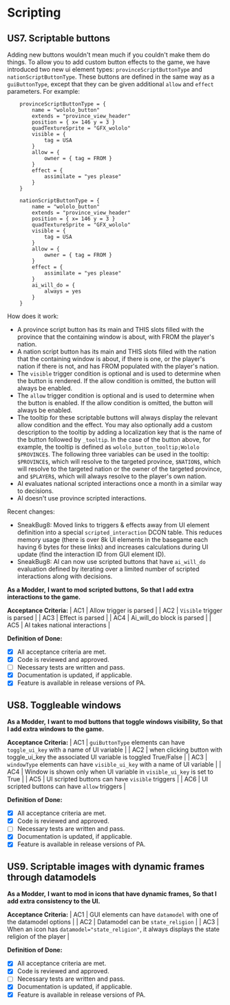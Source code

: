 # Scripting

## US7. Scriptable buttons

Adding new buttons wouldn't mean much if you couldn't make them do things. To allow you to add custom button effects to the game, we have introduced two new ui element types: `provinceScriptButtonType` and `nationScriptButtonType`. These buttons are defined in the same way as a `guiButtonType`, except that they can be given additional `allow` and `effect` parameters. For example:

```
	provinceScriptButtonType = {
		name = "wololo_button"
		extends = "province_view_header"
		position = { x= 146 y = 3 }
		quadTextureSprite = "GFX_wololo"
		visible = {
			tag = USA
		}
		allow = {
			owner = { tag = FROM }
		}
		effect = {
			assimilate = "yes please"
		}
	}

	nationScriptButtonType = {
		name = "wololo_button"
		extends = "province_view_header"
		position = { x= 146 y = 3 }
		quadTextureSprite = "GFX_wololo"
		visible = {
			tag = USA
		}
		allow = {
			owner = { tag = FROM }
		}
		effect = {
			assimilate = "yes please"
		}
		ai_will_do = {
			always = yes
		}
	}
```

How does it work:
- A province script button has its main and THIS slots filled with the province that the containing window is about, with FROM the player's nation.
- A nation script button has its main and THIS slots filled with the nation that the containing window is about, if there is one, or the player's nation if there is not, and has FROM populated with the player's nation.
- The `visible` trigger condition is optional and is used to determine when the button is rendered. If the allow condition is omitted, the button will always be enabled.
- The `allow` trigger condition is optional and is used to determine when the button is enabled. If the allow condition is omitted, the button will always be enabled.
- The tooltip for these scriptable buttons will always display the relevant allow condition and the effect. You may also optionally add a custom description to the tooltip by adding a localization key that is the name of the button followed by `_tooltip`. In the case of the button above, for example, the tooltip is defined as `wololo_button_tooltip;Wololo $PROVINCE$`. The following three variables can be used in the tooltip: `$PROVINCE$`, which will resolve to the targeted province, `$NATION$`, which will resolve to the targeted nation or the owner of the targeted province, and `$PLAYER$`, which will always resolve to the player's own nation.
- AI evaluates national scripted interactions once a month in a similar way to decisions.
- AI doesn't use province scripted interactions.

Recent changes:

- SneakBug8: Moved links to triggers & effects away from UI element definition into a special `scripted_interaction` DCON table. This reduces memory usage (there is over 8k UI elements in the basegame each having 6 bytes for these links) and increases calculations during UI update (find the interaction ID from GUI element ID).
- SneakBug8: AI can now use scripted buttons that have `ai_will_do` evaluation defined by iterating over a limited number of scripted interactions along with decisions.

**As a Modder,**
**I want to mod scripted buttons,**
**So that I add extra interactions to the game.**

**Acceptance Criteria:**
| AC1 | Allow trigger is parsed |
| AC2 | `Visible` trigger is parsed |
| AC3 | Effect is parsed |
| AC4 | Ai_will_do block is parsed |
| AC5 | AI takes national interactions |

**Definition of Done:**
- [X] All acceptance criteria are met.
- [X] Code is reviewed and approved.
- [ ] Necessary tests are written and pass.
- [X] Documentation is updated, if applicable.
- [x] Feature is available in release versions of PA.

## US8. Toggleable windows

**As a Modder,**
**I want to mod buttons that toggle windows visibility,**
**So that I add extra windows to the game.**

**Acceptance Criteria:**
| AC1 | `guiButtonType` elements can have `toggle_ui_key` with a name of UI variable |
| AC2 | when clicking button with toggle_ui_key the associated UI variable is toggled True/False |
| AC3 | `windowType` elements can have `visible_ui_key` with a name of UI variable |
| AC4 | Window is shown only when UI variable in `visible_ui_key` is set to True |
| AC5 | UI scripted buttons can have `visible` triggers |
| AC6 | UI scripted buttons can have `allow` triggers |

**Definition of Done:**
- [X] All acceptance criteria are met.
- [X] Code is reviewed and approved.
- [ ] Necessary tests are written and pass.
- [X] Documentation is updated, if applicable.
- [x] Feature is available in release versions of PA.

## US9. Scriptable images with dynamic frames through datamodels

**As a Modder,**
**I want to mod in icons that have dynamic frames,**
**So that I add extra consistency to the UI.**

**Acceptance Criteria:**
| AC1 | GUI elements can have `datamodel` with one of the datamodel options |
| AC2 | Datamodel can be `state_religion` |
| AC3 | When an icon has `datamodel="state_religion"`, it always displays the state religion of the player |

**Definition of Done:**
- [X] All acceptance criteria are met.
- [X] Code is reviewed and approved.
- [ ] Necessary tests are written and pass.
- [X] Documentation is updated, if applicable.
- [x] Feature is available in release versions of PA.

